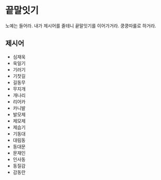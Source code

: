 # 끝말잇기

노예는 들어라. 내가 제시어를 줄테니 끝말잇기를 이어가거라.
쿵쿵따룰로 하거라.

## 제시어

- 심재욱
- 욱일기
- 기러기
- 기찻길
- 길동무
- 무지개
- 개나리
- 리어카
- 카니발
- 발모제
- 제모제
- 제습기
- 기동대
- 대림동
- 동대문
- 문재인
- 인사동
- 동질감
- 감동란
